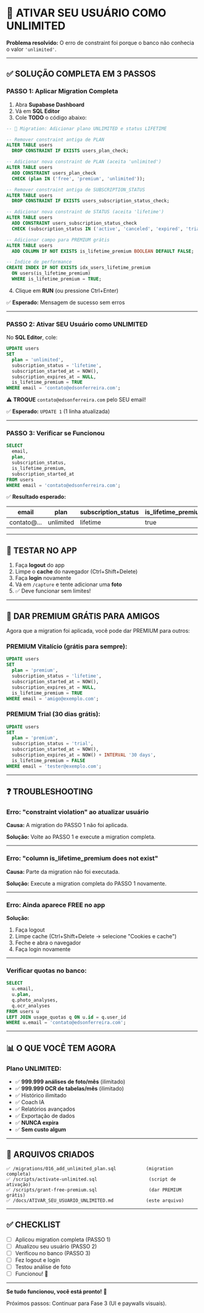 # 🚀 ATIVAR SEU USUÁRIO COMO UNLIMITED

**Problema resolvido:** O erro de constraint foi porque o banco não conhecia o valor `'unlimited'`.

---

## ✅ SOLUÇÃO COMPLETA EM 3 PASSOS

### PASSO 1: Aplicar Migration Completa

1. Abra **Supabase Dashboard**
2. Vá em **SQL Editor**
3. Cole **TODO** o código abaixo:

```sql
-- 🔐 Migration: Adicionar plano UNLIMITED e status LIFETIME

-- Remover constraint antiga de PLAN
ALTER TABLE users
  DROP CONSTRAINT IF EXISTS users_plan_check;

-- Adicionar nova constraint de PLAN (aceita 'unlimited')
ALTER TABLE users
  ADD CONSTRAINT users_plan_check
  CHECK (plan IN ('free', 'premium', 'unlimited'));

-- Remover constraint antiga de SUBSCRIPTION_STATUS
ALTER TABLE users
  DROP CONSTRAINT IF EXISTS users_subscription_status_check;

-- Adicionar nova constraint de STATUS (aceita 'lifetime')
ALTER TABLE users
  ADD CONSTRAINT users_subscription_status_check
  CHECK (subscription_status IN ('active', 'canceled', 'expired', 'trial', 'lifetime'));

-- Adicionar campo para PREMIUM grátis
ALTER TABLE users
  ADD COLUMN IF NOT EXISTS is_lifetime_premium BOOLEAN DEFAULT FALSE;

-- Índice de performance
CREATE INDEX IF NOT EXISTS idx_users_lifetime_premium
  ON users(is_lifetime_premium)
  WHERE is_lifetime_premium = TRUE;
```

4. Clique em **RUN** (ou pressione Ctrl+Enter)

✅ **Esperado:** Mensagem de sucesso sem erros

---

### PASSO 2: Ativar SEU Usuário como UNLIMITED

No **SQL Editor**, cole:

```sql
UPDATE users
SET
  plan = 'unlimited',
  subscription_status = 'lifetime',
  subscription_started_at = NOW(),
  subscription_expires_at = NULL,
  is_lifetime_premium = TRUE
WHERE email = 'contato@edsonferreira.com';
```

⚠️ **TROQUE** `contato@edsonferreira.com` pelo SEU email!

✅ **Esperado:** `UPDATE 1` (1 linha atualizada)

---

### PASSO 3: Verificar se Funcionou

```sql
SELECT
  email,
  plan,
  subscription_status,
  is_lifetime_premium,
  subscription_started_at
FROM users
WHERE email = 'contato@edsonferreira.com';
```

✅ **Resultado esperado:**

| email | plan | subscription_status | is_lifetime_premium |
|-------|------|---------------------|---------------------|
| contato@... | unlimited | lifetime | true |

---

## 🧪 TESTAR NO APP

1. Faça **logout** do app
2. Limpe o **cache** do navegador (Ctrl+Shift+Delete)
3. Faça **login** novamente
4. Vá em `/capture` e tente adicionar uma **foto**
5. ✅ Deve funcionar sem limites!

---

## 🎁 DAR PREMIUM GRÁTIS PARA AMIGOS

Agora que a migration foi aplicada, você pode dar PREMIUM para outros:

### PREMIUM Vitalício (grátis para sempre):

```sql
UPDATE users
SET
  plan = 'premium',
  subscription_status = 'lifetime',
  subscription_started_at = NOW(),
  subscription_expires_at = NULL,
  is_lifetime_premium = TRUE
WHERE email = 'amigo@exemplo.com';
```

### PREMIUM Trial (30 dias grátis):

```sql
UPDATE users
SET
  plan = 'premium',
  subscription_status = 'trial',
  subscription_started_at = NOW(),
  subscription_expires_at = NOW() + INTERVAL '30 days',
  is_lifetime_premium = FALSE
WHERE email = 'tester@exemplo.com';
```

---

## ❓ TROUBLESHOOTING

### Erro: "constraint violation" ao atualizar usuário

**Causa:** A migration do PASSO 1 não foi aplicada.

**Solução:** Volte ao PASSO 1 e execute a migration completa.

---

### Erro: "column is_lifetime_premium does not exist"

**Causa:** Parte da migration não foi executada.

**Solução:** Execute a migration completa do PASSO 1 novamente.

---

### Erro: Ainda aparece FREE no app

**Solução:**
1. Faça logout
2. Limpe cache (Ctrl+Shift+Delete → selecione "Cookies e cache")
3. Feche e abra o navegador
4. Faça login novamente

---

### Verificar quotas no banco:

```sql
SELECT
  u.email,
  u.plan,
  q.photo_analyses,
  q.ocr_analyses
FROM users u
LEFT JOIN usage_quotas q ON u.id = q.user_id
WHERE u.email = 'contato@edsonferreira.com';
```

---

## 📊 O QUE VOCÊ TEM AGORA

### Plano UNLIMITED:
- ✅ **999.999 análises de foto/mês** (ilimitado)
- ✅ **999.999 OCR de tabelas/mês** (ilimitado)
- ✅ Histórico ilimitado
- ✅ Coach IA
- ✅ Relatórios avançados
- ✅ Exportação de dados
- ✅ **NUNCA expira**
- ✅ **Sem custo algum**

---

## 📁 ARQUIVOS CRIADOS

```
✅ /migrations/016_add_unlimited_plan.sql           (migration completa)
✅ /scripts/activate-unlimited.sql                   (script de ativação)
✅ /scripts/grant-free-premium.sql                   (dar PREMIUM grátis)
✅ /docs/ATIVAR_SEU_USUARIO_UNLIMITED.md            (este arquivo)
```

---

## ✅ CHECKLIST

- [ ] Aplicou migration completa (PASSO 1)
- [ ] Atualizou seu usuário (PASSO 2)
- [ ] Verificou no banco (PASSO 3)
- [ ] Fez logout e login
- [ ] Testou análise de foto
- [ ] Funcionou! 🎉

---

**Se tudo funcionou, você está pronto!** 🚀

Próximos passos: Continuar para Fase 3 (UI e paywalls visuais).
